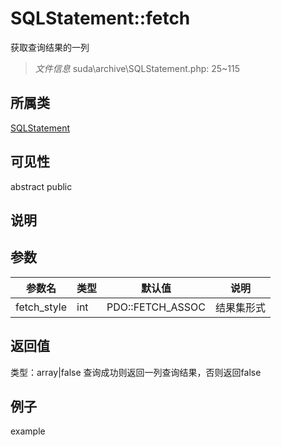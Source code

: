 # SQLStatement::fetch
获取查询结果的一列
> *文件信息* suda\archive\SQLStatement.php: 25~115
## 所属类 

[SQLStatement](../SQLStatement.md)

## 可见性

abstract  public  
## 说明



## 参数

 
| 参数名 | 类型 | 默认值 | 说明 |
|--------|-----|-------|-------|
 | fetch_style |  int | PDO::FETCH_ASSOC |  结果集形式 |
## 返回值
 
类型：array|false
 查询成功则返回一列查询结果，否则返回false
## 例子

example